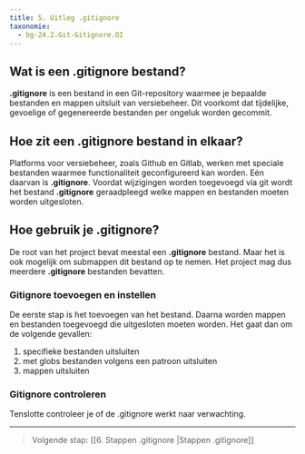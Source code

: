```yaml
---
title: 5. Uitleg .gitignore
taxonomie:
  - bg-24.2.Git-Gitignore.OI
---
```


## Wat is een .gitignore bestand?
**.gitignore** is een bestand in een Git-repository waarmee je bepaalde bestanden en mappen uitsluit van versiebeheer. Dit voorkomt dat tijdelijke, gevoelige of gegenereerde bestanden per ongeluk worden gecommit.

## Hoe zit een .gitignore bestand in elkaar?
Platforms voor versiebeheer, zoals Github en Gitlab, werken met speciale bestanden waarmee functionaliteit geconfigureerd kan worden. Eén daarvan is **.gitignore**. Voordat wijzigingen worden toegevoegd via git wordt het bestand **.gitignore** geraadpleegd welke mappen en bestanden moeten worden uitgesloten.

## Hoe gebruik je .gitignore?
De root van het project bevat meestal een **.gitignore** bestand. Maar het is ook mogelijk om submappen dit bestand op te nemen. Het project mag dus meerdere **.gitignore** bestanden bevatten.

### Gitignore toevoegen en instellen
De eerste stap is het toevoegen van het bestand. Daarna worden mappen en bestanden toegevoegd die uitgesloten moeten worden. Het gaat dan om de volgende gevallen:
1. specifieke bestanden uitsluiten
2. met globs bestanden volgens een patroon uitsluiten
3. mappen uitsluiten

### Gitignore controleren
Tenslotte controleer je of de .gitignore werkt naar verwachting. 

---

> Volgende stap: [[6. Stappen .gitignore |Stappen .gitignore]]
